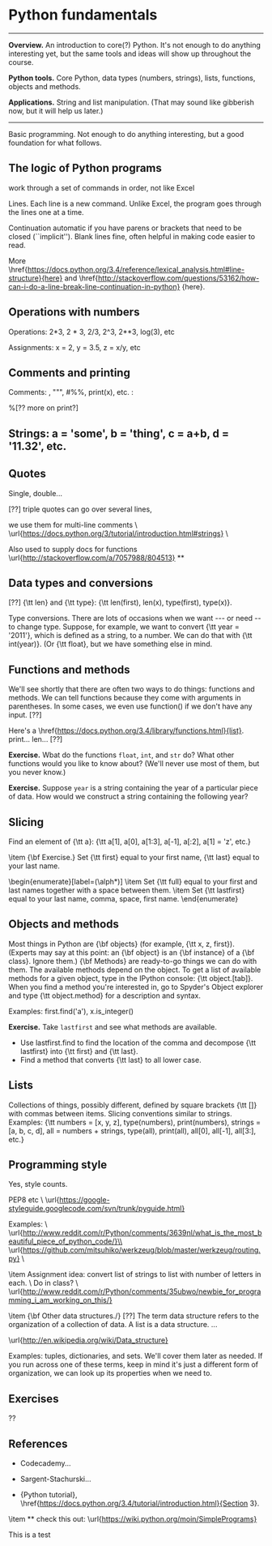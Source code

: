 # Python fundamentals


---
**Overview.**  An introduction to core(?) Python. It's not enough to do anything interesting yet, but the same tools and ideas will show up throughout the course.

**Python tools.**  Core Python, data types (numbers, strings), lists, functions, objects and methods.


**Applications.**  String and list manipulation.  (That may sound like gibberish now, but it will help us later.)

---

Basic programming.  Not enough to do anything interesting, but a good foundation for what follows.


## The logic of Python programs

work through a set of commands in order, not like Excel

Lines.  Each line is a new command.
Unlike Excel, the program goes through the lines one at a time.

Continuation automatic if you have parens or brackets that need to be closed (``implicit'').
Blank lines fine, often helpful in making code easier to read.

More
\href{https://docs.python.org/3.4/reference/lexical_analysis.html#line-structure}{here}
and \href{http://stackoverflow.com/questions/53162/how-can-i-do-a-line-break-line-continuation-in-python}
{here}.


## Operations with numbers

Operations:  2*3, 2 * 3, 2/3, 2^3, 2**3, log(3), etc

Assignments:  x = 2, y = 3.5, z = x/y, etc


## Comments and printing

Comments:  , """, #%%, print(x), etc. :

%[?? more on print?]


## Strings:  a = 'some', b = 'thing', c = a+b, d = '11.32', etc.


## Quotes

Single, double...

[??] triple quotes can go over several lines,

we use them for multi-line comments \\
\url{https://docs.python.org/3/tutorial/introduction.html#strings} \\

Also used to supply docs for functions
\url{http://stackoverflow.com/a/7057988/804513} **

## Data types and conversions

[??]  {\tt len} and {\tt type}:
{\tt len(first), len(x), type(first), type(x)}.

Type conversions.
There are lots of occasions when we want --- or need -- to change type.
Suppose, for example, we want to convert {\tt year = '2011'},
which is defined as a string, to a number.
We can do that with {\tt int(year)}.  (Or {\tt float}, but we have something else in mind.

## Functions and methods

We'll see shortly that there are often two ways to do things:
functions and methods.
We can tell functions because they come with arguments in parentheses.
In some cases, we even use function() if we don't have any input.  [??]

Here's a \href{https://docs.python.org/3.4/library/functions.html}{list}.
print...  len...  [??]

**Exercise.**
Wbat do the functions ```float```, ```int```, and ```str``` do?
What other functions would you like to know about?
(We'll never use most of them, but you never know.)


**Exercise.**
Suppose ```year``` is a string containing the year of a particular piece of data.
How would we construct a string containing the following year?

## Slicing

Find an element of {\tt a}: {\tt a[1], a[0], a[1:3], a[-1], a[:2], a[1] = 'z', etc.}

\item {\bf Exercise.}  Set {\tt first} equal to your first name, {\tt last} equal to your last name.

\begin{enumerate}[label=(\alph*)]
\item Set {\tt full} equal to your first and last names together with a space between them.
\item Set {\tt lastfirst} equal to your last name, comma, space, first name.
\end{enumerate}

## Objects and methods

Most things in Python are {\bf objects}
(for example, {\tt x, z, first}).
(Experts may say at this point:  an {\bf object} is an {\bf instance} of a {\bf class}.
Ignore them.)
{\bf Methods} are ready-to-go things we can do with them.
The available methods depend on the object.
To get a list of available methods for a given object,
type in the IPython console: {\tt object.[tab]}.
When you find a method you're interested in,
go to Spyder's Object explorer
and type {\tt object.method} for a description and syntax.

Examples:  first.find('a'), x.is_integer()

**Exercise.**
Take ```lastfirst```
 and see what methods are available.

* Use lastfirst.find to find the location of the comma and decompose {\tt lastfirst} into {\tt first} and {\tt last}.
* Find a method that converts {\tt last} to all lower case.

## Lists

Collections of things, possibly different, defined by square brackets
{\tt []} with commas between items.
Slicing conventions similar to strings.
Examples:  {\tt numbers = [x, y, z], type(numbers),
print(numbers),
strings = [a, b, c, d],
all = numbers + strings, type(all),
print(all),
all[0], all[-1], all[3:], etc.}

## Programming style

Yes, style counts.

PEP8 etc \\
\url{https://google-styleguide.googlecode.com/svn/trunk/pyguide.html}

Examples:  \\
\url{http://www.reddit.com/r/Python/comments/3639nl/what_is_the_most_beautiful_piece_of_python_code/}\\
\url{https://github.com/mitsuhiko/werkzeug/blob/master/werkzeug/routing.py} \\


\item Assignment idea:  convert list of strings to list with number of letters in each.  \\
Do in class?  \\
\url{http://www.reddit.com/r/Python/comments/35ubwo/newbie_for_programming_i_am_working_on_this/}


\item {\bf Other data structures.\/} [??]
The term data structure refers to the organization of a collection of data.
A list is a data structure.  ...

\url{http://en.wikipedia.org/wiki/Data_structure}

Examples: tuples, dictionaries, and sets.  We'll cover them later as needed.
If you run across one of these terms, keep in mind it's just a different form
of organization, we can look up its properties when we need to.


##  Exercises

??

## References

* Codecademy...

* Sargent-Stachurski...

*  {Python tutorial},
\href{https://docs.python.org/3.4/tutorial/introduction.html}{Section 3}.

\item ** check this out:  \url{https://wiki.python.org/moin/SimplePrograms}

This is a test
